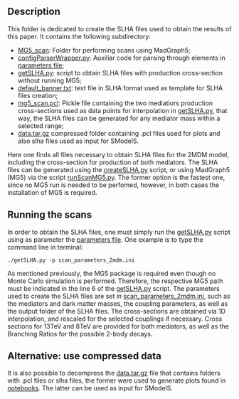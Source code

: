## Description

This folder is dedicated to create the SLHA files used to obtain the results of this paper. It contains the following subdirectory:

* [MG5_scan](./MG5_scan): Folder for performing scans using MadGraph5;
* [configParserWrapper.py](./configParserWrapper.py): Auxiliar code for parsing through elements in [parameters file](./scan_parameters_2mdm.ini);
* [getSLHA.py](./getSLHA.py): script to obtain SLHA files with production cross-section without running MG5;
* [default_banner.txt](./default_banner.txt): text file in SLHA format used as template for SLHA files creation;
* [mg5_scan.pcl](./mg5_scan.pcl): Pickle file containing the two mediatiors production cross-sections used as data points for interpolation in [getSLHA.py](./getSLHA.py), that way, the SLHA files can be generated for any mediator mass within a selected range;
* [data.tar.gz](./data.tar.gz) compressed folder containing .pcl files used for plots and also slha files used as input for SModelS.


Here one finds all files necessary to obtain SLHA files for the 2MDM model, including the cross-section for production of both mediators. The SLHA files can be generated using the [createSLHA.py](./createSLHA.py) script, or using MadGraph5 (MG5) via the script [runScanMG5.py](./MG5_scan/runScanMG5.py). The former option is the fastest one, since no MG5 run is needed to be perfomed, however, in both cases the installation of MG5 is required.

## Running the scans

In order to obtain the SLHA files, one must simply run the [getSLHA.py](./getSLHA.py) script using as parameter the [parameters file](./scan_parameters_2mdm.ini). One example is to type the command line in terminal:
```
./getSLHA.py -p scan_parameters_2mdm.ini
```
As mentioned previously, the MG5 package is required even though no Monte Carlo simulation is performed. Therefore, the respective MG5 path must be indicated in the line 6 of the [getSLHA.py](./getSLHA.py) script. The parameters used to create the SLHA files are set in [scan_parameters_2mdm.ini](./scan_parameters_2mdm.ini), such as the mediators and dark matter masses, the coupling parameters, as well as the output folder of the SLHA files. The cross-sections are obtained via 1D interpolation, and rescaled for the selected couplings if necessary. Cross sections for 13TeV and 8TeV are provided for both mediators, as well as the Branching Ratios for the possible 2-body decays. 

## Alternative: use compressed data

It is also possible to decompress the [data.tar.gz](./data.tar.gz) file that contains folders with .pcl files or slha files, the former were used to generate plots found in [notebooks](../notebooks/). The latter can be used as input for SModelS.

